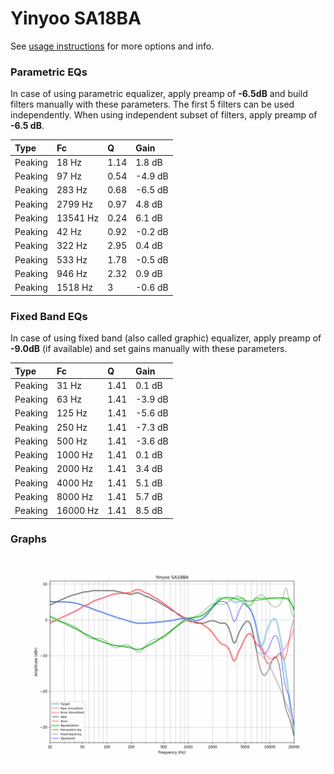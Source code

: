 # Yinyoo SA18BA
See [usage instructions](https://github.com/jaakkopasanen/AutoEq#usage) for more options and info.

### Parametric EQs
In case of using parametric equalizer, apply preamp of **-6.5dB** and build filters manually
with these parameters. The first 5 filters can be used independently.
When using independent subset of filters, apply preamp of **-6.5 dB**.

| Type    | Fc       |    Q | Gain    |
|:--------|:---------|:-----|:--------|
| Peaking | 18 Hz    | 1.14 | 1.8 dB  |
| Peaking | 97 Hz    | 0.54 | -4.9 dB |
| Peaking | 283 Hz   | 0.68 | -6.5 dB |
| Peaking | 2799 Hz  | 0.97 | 4.8 dB  |
| Peaking | 13541 Hz | 0.24 | 6.1 dB  |
| Peaking | 42 Hz    | 0.92 | -0.2 dB |
| Peaking | 322 Hz   | 2.95 | 0.4 dB  |
| Peaking | 533 Hz   | 1.78 | -0.5 dB |
| Peaking | 946 Hz   | 2.32 | 0.9 dB  |
| Peaking | 1518 Hz  | 3    | -0.6 dB |

### Fixed Band EQs
In case of using fixed band (also called graphic) equalizer, apply preamp of **-9.0dB**
(if available) and set gains manually with these parameters.

| Type    | Fc       |    Q | Gain    |
|:--------|:---------|:-----|:--------|
| Peaking | 31 Hz    | 1.41 | 0.1 dB  |
| Peaking | 63 Hz    | 1.41 | -3.9 dB |
| Peaking | 125 Hz   | 1.41 | -5.6 dB |
| Peaking | 250 Hz   | 1.41 | -7.3 dB |
| Peaking | 500 Hz   | 1.41 | -3.6 dB |
| Peaking | 1000 Hz  | 1.41 | 0.1 dB  |
| Peaking | 2000 Hz  | 1.41 | 3.4 dB  |
| Peaking | 4000 Hz  | 1.41 | 5.1 dB  |
| Peaking | 8000 Hz  | 1.41 | 5.7 dB  |
| Peaking | 16000 Hz | 1.41 | 8.5 dB  |

### Graphs
![](./Yinyoo%20SA18BA.png)